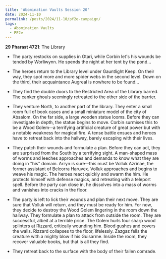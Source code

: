 ```yaml
---
title: 'Abomination Vaults Session 20'
date: 2024-11-10
permalink: /posts/2024/11-10/pf2e-campaign/
tags:
  - Abomination Vaults
  - PF2e
---
```



**29 Pharast 4721**: The Library

- The party restocks on supplies in Otari, while Corbin let's his wounds be tended by Worliwynn. He spends the night at her tent by the pond...

- The heroes return to the Library level under Gauntlight Keep. On their way, they spot more and more spider webs in the second level. Down on the third, their acquaintance Augreal is nowhere to be found...

- They find the double doors to the Restricted Area of the Library barred. The canker ghouls seemingly retreated to the other side of the barrier.

- They venture North, to another part of the library. They enter a small room full of book cases and a small miniature model of the city of Absalom. On the far side, a large wooden statue looms. Before they can investigate in depth, the statue begins to move. Corbin surmises this to be a Wood Golem--a terrifying artificial creature of great power but with a notable weakness for magical fire. A tense battle ensues and heroes have to retreat back into the hallway, barely escaping with their lives.

- They patch their wounds and formulate a plan. Before they can act, they are surprised from the South by a terrifying sight. A man-shaped mass of worms and leeches approaches and demands to know what they are doing in "his" domain. Arryn is sure--this must be Volluk Azrinae, the former assistant of Belcorra Haruvex. Volluk approaches and begins to weave his magic. The heroes react quickly and swarm the him. He protects himself with defense magics, and retreating with a teleport spell. Before the party can close in, he dissolves into a mass of worms and vanishes into cracks in the floor. 

- The party is left to lick their wounds and plan their next move. They are sure that Volluk will return, and they must be ready for him. For now, they decide to destroy the Wood Golem lingering in the room down the hallway. They formulate a plan to attack from outside the room. They are successful, albeit at a terrible price. The Golem hurls four sharp wood splinters at Rizzard, critically wounding him. Blood gushes and covers the walls. Rizzard collapses to the floor, lifelessly. Zazgaz fells the creature with a mighty blow if his Guisarme. Inside the room, they recover valuable books, but that is all they find. 

- They retreat back to the surface with the body of their fallen comrade.
